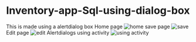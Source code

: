 # Inventory-app-Sql-using-dialog-box
This is made using a alertdialog box
Home page
![home](https://user-images.githubusercontent.com/76801926/112346380-e7daa000-8ceb-11eb-91e8-e7d38733428f.jpeg)
save page
![save](https://user-images.githubusercontent.com/76801926/112346423-f3c66200-8ceb-11eb-9136-433ad2f19c53.jpeg)
Edit page
![edit](https://user-images.githubusercontent.com/76801926/112346473-fd4fca00-8ceb-11eb-937b-ab82042d9d22.jpeg)
Alertdialogs using activity
![using activity](https://user-images.githubusercontent.com/76801926/112346750-430c9280-8cec-11eb-9896-02cc85bb2d79.jpg)



